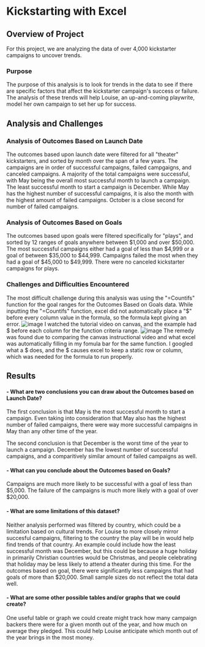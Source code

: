 # Kickstarting with Excel

## Overview of Project

For this project, we are analyzing the data of over 4,000 kickstarter campaigns to uncover trends.

### Purpose

The purpose of this analysis is to look for trends in the data to see if there are specific factors that affect the kickstarter campaign's success or failure.
The analysis of these trends will help Louise, an up-and-coming playwrite, model her own campaign to set her up for success.

## Analysis and Challenges

### Analysis of Outcomes Based on Launch Date

The outcomes based upon launch date were filtered for all "theater" kickstarters, and sorted by month over the span of a few years.
The campaigns are in order of successful campaigns, failed campgaigns, and canceled campaigns. 
A majority of the total campaigns were successful, with May being the overall most successful month to launch a campaign. 
The least successful month to start a campaign is December.
While May has the highest number of successful campaigns, it is also the month with the highest amount of failed campaigns. 
October is a close second for number of failed campaigns.

### Analysis of Outcomes Based on Goals

The outcomes based upon goals were filtered specifically for "plays", and sorted by 12 ranges of goals anywhere between $1,000 and over $50,000. 
The most successful campaigns either had a goal of less than $4,999 or a goal of between $35,000 to $44,999.
Campaigns failed the most when they had a goal of $45,000 to $49,999.
There were no canceled kickstarter campaigns for plays.

### Challenges and Difficulties Encountered

The most difficult challenge during this analysis was using the "=Countifs" function for the goal ranges for the Outcomes Based on Goals data.
While inputting the "=Countifs" function, excel did not automatically place a "$" before every column value in the formula, so the formula kept giving an error.
![image](https://user-images.githubusercontent.com/96644316/159152724-2ce3e164-9628-42c2-ae65-fafb2e0c8224.png)
I watched the tutorial video on canvas, and the example had $ before each column for the function criteria range.
![image](https://user-images.githubusercontent.com/96644316/159152846-fdf50478-38ab-4c4e-a737-437fdb0134f4.png)
The remedy was found due to comparing the canvas instructional video and what excel was automatically filling in my fomula bar for the same function. 
I googled what a $ does, and the $ causes excel to keep a static row or column, which was needed for the formula to run properly.

## Results

#### - What are two conclusions you can draw about the Outcomes based on Launch Date?
The first conclusion is that May is the most successful month to start a campaign. 
Even taking into consideration that May also has the highest number of failed campaigns, there were way more successful campaigns in May than any other time of the year.

The second conclusion is that December is the worst time of the year to launch a campaign.
December has the lowest number of successful campaigns, and a comparitively similar amount of failed campaigns as well.

#### - What can you conclude about the Outcomes based on Goals?
Campaigns are much more likely to be successful with a goal of less than $5,000. The failure of the campaigns is much more likely with a goal of over $20,000.

#### - What are some limitations of this dataset?
Neither analysis performed was filtered by country, which could be a limitation based on cultural trends. 
For Louise to more closely mirror succesful campaigns, filtering to the country the play will be in would help find trends of that country.
An example could include how the least successful month was December, but this could be because a huge holiday in primarily Christian countries would be Christmas, and people celebrating that holiday may be less likely to attend a theater during this time.
For the outcomes based on goal, there were significantly less campaigns that had goals of more than $20,000. Small sample sizes do not reflect the total data well.

#### - What are some other possible tables and/or graphs that we could create?
One useful table or graph we could create might track how many campaign backers there were for a given month out of the year, and how much on average they pledged.
This could help Louise anticipate which month out of the year brings in the most money.
